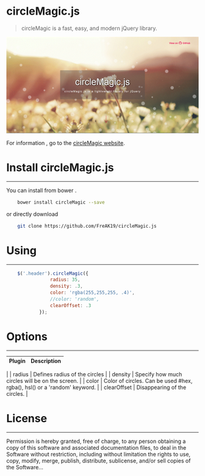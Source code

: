 # circleMagic.js

> circleMagic is a fast, easy, and modern jQuery library.

![circleMagic pic](dist/img/readme.gif)

For information , go to the [circleMagic website](https://github.com/FreAK19/circleMagic.js/).


# Install circleMagic.js
----------------

You can install from bower .



```sh
    bower install circleMagic --save
```
or directly download
```sh
    git clone https://github.com/FreAK19/circleMagic.js
```
# Using
------

```js
    $('.header').circleMagic({
                radius: 35,
                density: .3,
                color: 'rgba(255,255,255, .4)',
                //color: 'random',
                clearOffset: .3
            });
```

# Options
------

| Plugin | Description |
| ------ | ------ |
|
| radius | Defines radius of the circles |
| density | Specify how much circles will be on the screen. |
| color | Color of circles. Can be used #hex, rgba(), hsl() or a 'random' keyword. |
| clearOffset | Disappearing of the circles. |

# License
-------

Permission is hereby granted, free of charge, to any person obtaining
a copy of this software and associated documentation files, to deal in the Software without restriction, including
without limitation the rights to use, copy, modify, merge, publish,
distribute, sublicense, and/or sell copies of the Software...